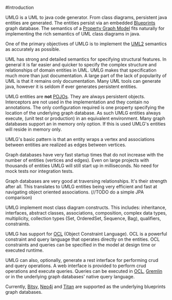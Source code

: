 #Introduction

UMLG is a UML to java code generator. From class diagrams, persistent java entities are generated. The entities persist
via an embedded [Blueprints](http://blueprints.tinkerpop.com) graph database. The semantics of a
[Property Graph Model](https://github.com/tinkerpop/blueprints/wiki/Property-Graph-Model) fits naturally for
implementing the rich semantics of UML class diagrams in java.

One of the primary objectives of UMLG is to implement the [UML2](http://www.omg.org/spec/UML/2.4.1/Superstructure/PDF)
semantics as accurately as possible.

UML has strong and detailed semantics for specifying structural features. In general it is far easier and quicker to
specify the complex structure and relationships of domain entities in UML. UMLG makes that specification much more than
just documentation. A large part of the lack of popularity of UML is that it remains only documentation. Many UML tools
can generate java, however it is seldom if ever generates persistent entities.

UMLG entities are **not** [POJOs](http://en.wikipedia.org/wiki/Plain_Old_Java_Object). They are always persistent objects.
Interceptors are not used in the implementation and they contain no annotations. The only configuration required is one
property specifying the location of the underlying graph database. As such UMLG entities always execute, (unit test or
production) in an equivalent environment. Many graph databases support an in memory only option. If this is used UMLG's
entities will reside in memory only.

UMLG's basic pattern is that an entity wraps a vertex and associations between entities are realized as edges between vertices.

Graph databases have very fast startup times that do not increase with the number of entities (vertices and edges).
Even on large projects with thousands of entities UMLG will still start up in milliseconds. No need for mock tests nor
integration tests.

Graph databases are very good at traversing relationships. It's their strength after all. This translates to UMLG entities
being very efficient and fast at navigating object oriented associations. (//TODO do a simple JPA comparison)

UMLG implement most class diagram constructs. This includes: inheritance, interfaces, abstract
classes, associations, composition, complex data types, multiplicity, collection types (Set, OrderedSet, Sequence, Bag),
qualifiers, constraints.

UMLG has support for [OCL](href="http://www.omg.org/spec/OCL/2.3.1/PDF") (Object Constraint Language). OCL is a
powerful constraint and query language that operates directly on the entities. OCL constraints and queries can be specified
in the model at design time or executed runtime.

UMLG can also, optionally, generate a rest interface for performing crud and query operations. A web interface is provided
to perform crud operations and execute queries. Queries can be executed in [OCL](http://www.omg.org/spec/OCL/2.3.1/PDF),
[Gremlin](https://github.com/tinkerpop/gremlin/wiki) or in the underlying graph databases' native query language.

Currently, [Bitsy](https://bitbucket.org/lambdazen/bitsy/wiki/Home), [Neo4j](http://www.neo4j.org/) and
[Titan](https://github.com/thinkaurelius/titan/wiki) are supported as the underlying blueprints graph databases.